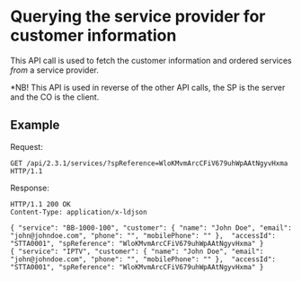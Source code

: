 # Querying the service provider for customer information

This API call is used to fetch the customer information and ordered services _from_ a service provider.

*NB! This API is used in reverse of the other API calls, the SP is the server and the CO is the client.

## Example

Request:
```http
GET /api/2.3.1/services/?spReference=WloKMvmArcCFiV679uhWpAAtNgyvHxma HTTP/1.1
```

Response:
```http
HTTP/1.1 200 OK
Content-Type: application/x-ldjson

{ "service": "BB-1000-100", "customer": { "name": "John Doe", "email": "john@johndoe.com", "phone": "", "mobilePhone": "" },  "accessId": "STTA0001", "spReference": "WloKMvmArcCFiV679uhWpAAtNgyvHxma" }
{ "service": "IPTV", "customer": { "name": "John Doe", "email": "john@johndoe.com", "phone": "", "mobilePhone": "" },  "accessId": "STTA0001", "spReference": "WloKMvmArcCFiV679uhWpAAtNgyvHxma" }

```



